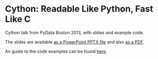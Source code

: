 Cython: Readable Like Python, Fast Like C
=========================================

Cython talk from PyData Boston 2013, with slides and example code.

The slides are available [as a PowerPoint PPTX file](https://github.com/zakf/cython_talk/blob/master/cython_talk.pptx) and also [as a PDF](https://github.com/zakf/cython_talk/blob/master/cython_talk.pdf).

An guide to the code examples can be found [here](https://github.com/zakf/cython_talk/blob/master/Guide%20to%20Code%20Examples.txt).
